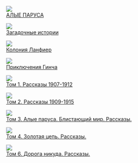 ![](/books/prose_rus_classic/Александр%20Степанович%20Грин/АЛЫЕ%20ПАРУСА.jpg)  
[АЛЫЕ ПАРУСА](/books/prose_rus_classic/Александр%20Степанович%20Грин/АЛЫЕ%20ПАРУСА)

![](/books/prose_rus_classic/Александр%20Степанович%20Грин/Загадочные%20истории.jpg)  
[Загадочные истории](/books/prose_rus_classic/Александр%20Степанович%20Грин/Загадочные%20истории)

![](/books/prose_rus_classic/Александр%20Степанович%20Грин/Колония%20Ланфиер.jpg)  
[Колония Ланфиер](/books/prose_rus_classic/Александр%20Степанович%20Грин/Колония%20Ланфиер)

![](/books/prose_rus_classic/Александр%20Степанович%20Грин/Приключения%20Гинча.jpg)  
[Приключения Гинча](/books/prose_rus_classic/Александр%20Степанович%20Грин/Приключения%20Гинча)

![](/books/prose_rus_classic/Александр%20Степанович%20Грин/Том%201.%20Рассказы%201907-1912.jpg)  
[Том 1. Рассказы 1907-1912](/books/prose_rus_classic/Александр%20Степанович%20Грин/Том%201.%20Рассказы%201907-1912)

![](/books/prose_rus_classic/Александр%20Степанович%20Грин/Том%202.%20Рассказы%201909-1915.jpg)  
[Том 2. Рассказы 1909-1915](/books/prose_rus_classic/Александр%20Степанович%20Грин/Том%202.%20Рассказы%201909-1915)

![](/books/prose_rus_classic/Александр%20Степанович%20Грин/Том%203.%20Алые%20паруса.%20Блистающий%20мир.%20Рассказы..jpg)  
[Том 3. Алые паруса. Блистающий мир. Рассказы.](/books/prose_rus_classic/Александр%20Степанович%20Грин/Том%203.%20Алые%20паруса.%20Блистающий%20мир.%20Рассказы.)

![](/books/prose_rus_classic/Александр%20Степанович%20Грин/Том%204.%20Золотая%20цепь.%20Рассказы..jpg)  
[Том 4. Золотая цепь. Рассказы.](/books/prose_rus_classic/Александр%20Степанович%20Грин/Том%204.%20Золотая%20цепь.%20Рассказы.)

![](/books/prose_rus_classic/Александр%20Степанович%20Грин/Том%206.%20Дорога%20никуда.%20Рассказы..jpg)  
[Том 6. Дорога никуда. Рассказы.](/books/prose_rus_classic/Александр%20Степанович%20Грин/Том%206.%20Дорога%20никуда.%20Рассказы.)
